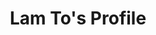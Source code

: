 ---
layout: author
title: Lam To's Profile
permalink: /blog/thieunguyen5991.html

short_name: thieunguyen5991
name: Nguyen Van thieu
position: Master of Science
link_avatar: /assets/img/authors/thieunguyen5991.jpg
motto_in_life: Knowledge is power, sharing it is the premise of progress in life. It seems like a burden to someone, but it is the only way to achieve immortality

link_profile: authors/thieunguyen5991/profile.html
link_contact: authors/thieunguyen5991/contact.html

---
